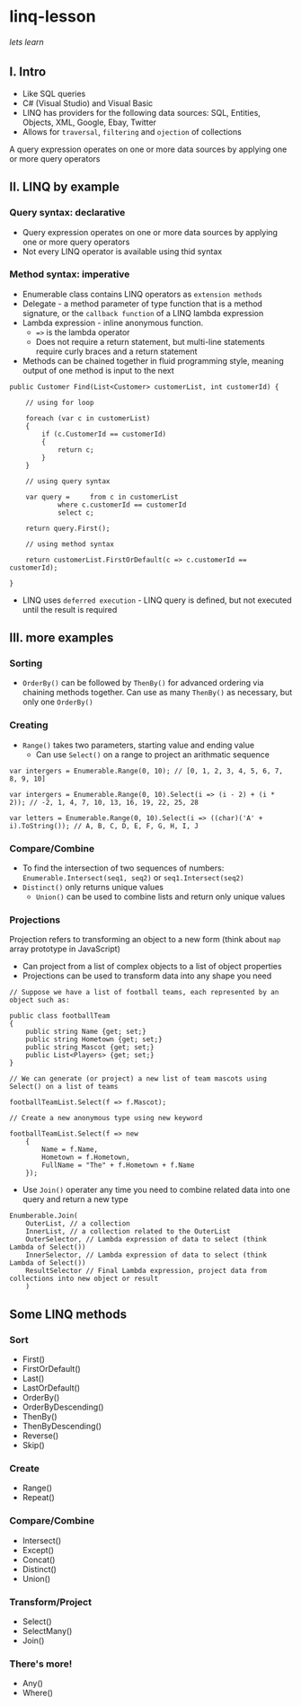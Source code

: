 # linq-lesson
###### lets learn 

## I. Intro
* Like SQL queries
* C# (Visual Studio) and Visual Basic
* LINQ has providers for the following data sources: SQL, Entities, Objects, XML, Google, Ebay, Twitter
* Allows for `traversal`, `filtering` and `ojection` of collections

A query expression operates on one or more data sources by applying one or more query operators

## II. LINQ by example
### Query syntax: declarative
* Query expression operates on one or more data sources by applying one or more query operators
* Not every LINQ operator is available using thid syntax
### Method syntax: imperative
* Enumerable class contains LINQ operators as `extension methods`
* Delegate - a method parameter of type function that is a method signature, or the `callback function` of a LINQ lambda expression
* Lambda expression - inline anonymous function. 
  * `=>` is the lambda operator
  * Does not require a return statement, but multi-line statements require curly braces and a return statement
* Methods can be chained together in fluid programming style, meaning output of one method is input to the next

```
public Customer Find(List<Customer> customerList, int customerId) {

	// using for loop

	foreach (var c in customerList)
	{
		if (c.CustomerId == customerId)
		{
			return c;
		}
	}

	// using query syntax

	var query = 	from c in customerList
			where c.customerId == customerId
			select c;

	return query.First();

	// using method syntax

	return customerList.FirstOrDefault(c => c.customerId == customerId);

}
```

* LINQ uses `deferred execution` - LINQ query is defined, but not executed until the result is required

## III. more examples
### Sorting
* `OrderBy()` can be followed by `ThenBy()` for advanced ordering via chaining methods together. Can use as many `ThenBy()` as necessary, but only one `OrderBy()`
### Creating
* `Range()` takes two parameters, starting value and ending value
  * Can use `Select()` on a range to project an arithmatic sequence
```
var intergers = Enumerable.Range(0, 10); // [0, 1, 2, 3, 4, 5, 6, 7, 8, 9, 10]

var intergers = Enumerable.Range(0, 10).Select(i => (i - 2) + (i * 2)); // -2, 1, 4, 7, 10, 13, 16, 19, 22, 25, 28

var letters = Enumerable.Range(0, 10).Select(i => ((char)('A' + i).ToString()); // A, B, C, D, E, F, G, H, I, J
```
### Compare/Combine
* To find the intersection of two sequences of numbers: 
```Enumerable.Intersect(seq1, seq2)```
or
```seq1.Intersect(seq2)```
* `Distinct()` only returns unique values
  * `Union()` can be used to combine lists and return only unique values
### Projections
Projection refers to transforming an object to a new form (think about `map` array prototype in JavaScript)
* Can project from a list of complex objects to a list of object properties
* Projections can be used to transform data into any shape you need
```
// Suppose we have a list of football teams, each represented by an object such as:

public class footballTeam 
{
	public string Name {get; set;}
	public string Hometown {get; set;}
	public string Mascot {get; set;}
	public List<Players> {get; set;}	
}

// We can generate (or project) a new list of team mascots using Select() on a list of teams

footballTeamList.Select(f => f.Mascot);

// Create a new anonymous type using new keyword

footballTeamList.Select(f => new 
	{
		Name = f.Name,
		Hometown = f.Hometown,
		FullName = "The" + f.Hometown + f.Name
	});
```
* Use `Join()` operater any time you need to combine related data into one query and return a new type
```
Enumberable.Join(
	OuterList, // a collection
	InnerList, // a collection related to the OuterList
	OuterSelector, // Lambda expression of data to select (think Lambda of Select())
	InnerSelector, // Lambda expression of data to select (think Lambda of Select())
	ResultSelector // Final Lambda expression, project data from collections into new object or result
	)
```
 
## Some LINQ methods
### Sort
* First()
* FirstOrDefault()
* Last()
* LastOrDefault()
* OrderBy()
* OrderByDescending()
* ThenBy()
* ThenByDescending()
* Reverse()
* Skip()
### Create
* Range()
* Repeat()
### Compare/Combine
* Intersect()
* Except()
* Concat()
* Distinct()
* Union()
### Transform/Project
* Select()
* SelectMany()
* Join()
### There's more!
* Any()
* Where()
